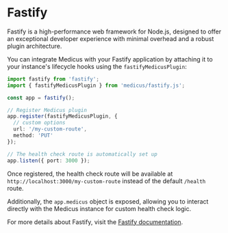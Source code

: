 # Fastify <Badge type="warning" text="Third-Party" />

Fastify is a high-performance web framework for Node.js, designed to offer an exceptional developer experience with minimal overhead and a robust plugin architecture.

You can integrate Medicus with your Fastify application by attaching it to your instance's lifecycle hooks using the `fastifyMedicusPlugin`:

```ts
import fastify from 'fastify';
import { fastifyMedicusPlugin } from 'medicus/fastify.js';

const app = fastify();

// Register Medicus plugin
app.register(fastifyMedicusPlugin, {
  // custom options
  url: '/my-custom-route',
  method: 'PUT'
});

// The health check route is automatically set up
app.listen({ port: 3000 });
```

Once registered, the health check route will be available at `http://localhost:3000/my-custom-route` instead of the default `/health` route.

Additionally, the `app.medicus` object is exposed, allowing you to interact directly with the Medicus instance for custom health check logic.

For more details about Fastify, visit the [Fastify documentation](https://www.fastify.io/).
